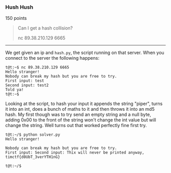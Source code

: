### Hush Hush
150 points
> Can I get a hash collision?
> 
> nc 89.38.210.129 6665

---

We get given an ip and `hash.py`, the script running on that server. When you connect to the server the following happens:

```
t@t:~$ nc 89.38.210.129 6665
Hello stranger!
Nobody can break my hash but you are free to try.
First input: test
Second input: test2
Told ya!
t@t:~$
```

Looking at the script, to hash your input it appends the string "piper", turns it into an int, does a bunch of maths to it and then throws it into an md5 hash. My first though was to try send an empty string and a null byte, adding 0x00 to the front of the string won't change the int value but will change the string. Well turns out that worked perfectly fine first try.

```
t@t:~/$ python solver.py
Hello stranger!

Nobody can break my hash but you are free to try.
First input: Second input: Thix will never be printed anyway, timctf{d0UbT_3verYTH1nG}

t@t:~/$
```
